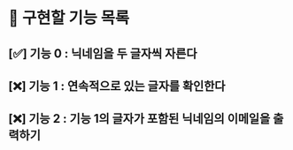 # 🔖 구현할 기능 목록

## [✅] 기능 0 : 닉네임을 두 글자씩 자른다

## [❌] 기능 1 : 연속적으로 있는 글자를 확인한다

## [❌] 기능 2 : 기능 1의 글자가 포함된 닉네임의 이메일을 출력하기
